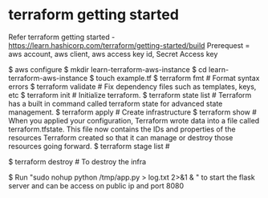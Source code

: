 # terraform getting started
Refer terraform getting started - https://learn.hashicorp.com/terraform/getting-started/build 
Prerequest = aws account, aws client, aws access key id, Secret Access key

$ aws configure
$ mkdir learn-terraform-aws-instance
$ cd learn-terraform-aws-instance
$ touch example.tf 
$ terraform fmt           # Format syntax errors
$ terraform validate   # Fix dependency files such as templates, keys, etc
$ terraform init           # Initialize terraform.
$ terraform state list  # Terraform has a built in command called terraform state for advanced state management.
$ terraform apply       # Create infrastructure 
$ terraform show        # When you applied your configuration, Terraform wrote data into a file called terraform.tfstate. This file now contains the IDs and properties of the resources Terraform created so that it can manage or destroy those resources going forward.
$ terraform stage list  # 

$ terraform destroy      # To destroy the infra 


$ Run "sudo nohup python /tmp/app.py > log.txt 2>&1 & " to start the flask server and can be access on public ip and port 8080
